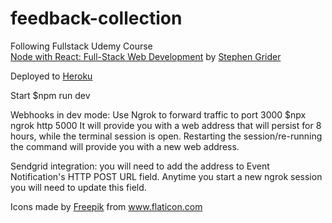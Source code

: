 # feedback-collection

Following Fullstack Udemy Course<br>
<a href="https://www.udemy.com/course/node-with-react-fullstack-web-development/">Node with React: Full-Stack Web Development</a> by <a href="https://github.com/StephenGrider">Stephen Grider</a>

Deployed to <a href="https://feedback-collection-1.herokuapp.com/">Heroku</a>

Start $npm run dev

Webhooks in dev mode:
Use Ngrok to forward traffic to port 3000
$npx ngrok http 5000
It will provide you with a web address that will persist for 8 hours, while the terminal session is open. Restarting the session/re-running the command will provide you with a new web address.

Sendgrid integration: you will need to add the address to Event Notification's HTTP POST URL field. Anytime you start a new ngrok session you will need to update this field.

Icons made by <a href="https://www.flaticon.com/authors/freepik">Freepik</a> from <a href="https://www.flaticon.com/"> www.flaticon.com</a>
